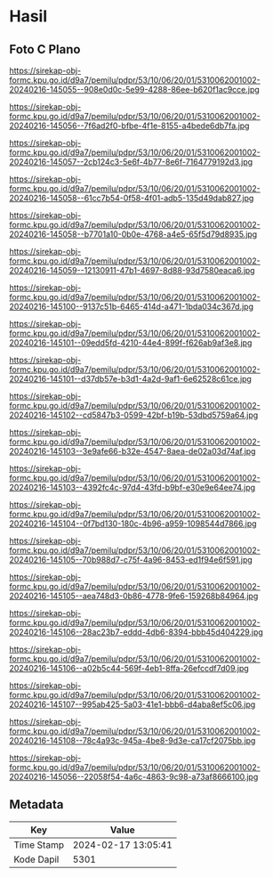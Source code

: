 # Hasil

## Foto C Plano

https://sirekap-obj-formc.kpu.go.id/d9a7/pemilu/pdpr/53/10/06/20/01/5310062001002-20240216-145055--908e0d0c-5e99-4288-86ee-b620f1ac9cce.jpg

https://sirekap-obj-formc.kpu.go.id/d9a7/pemilu/pdpr/53/10/06/20/01/5310062001002-20240216-145056--7f6ad2f0-bfbe-4f1e-8155-a4bede6db7fa.jpg

https://sirekap-obj-formc.kpu.go.id/d9a7/pemilu/pdpr/53/10/06/20/01/5310062001002-20240216-145057--2cb124c3-5e6f-4b77-8e6f-7164779192d3.jpg

https://sirekap-obj-formc.kpu.go.id/d9a7/pemilu/pdpr/53/10/06/20/01/5310062001002-20240216-145058--61cc7b54-0f58-4f01-adb5-135d49dab827.jpg

https://sirekap-obj-formc.kpu.go.id/d9a7/pemilu/pdpr/53/10/06/20/01/5310062001002-20240216-145058--b7701a10-0b0e-4768-a4e5-65f5d79d8935.jpg

https://sirekap-obj-formc.kpu.go.id/d9a7/pemilu/pdpr/53/10/06/20/01/5310062001002-20240216-145059--12130911-47b1-4697-8d88-93d7580eaca6.jpg

https://sirekap-obj-formc.kpu.go.id/d9a7/pemilu/pdpr/53/10/06/20/01/5310062001002-20240216-145100--9137c51b-6465-414d-a471-1bda034c367d.jpg

https://sirekap-obj-formc.kpu.go.id/d9a7/pemilu/pdpr/53/10/06/20/01/5310062001002-20240216-145101--09edd5fd-4210-44e4-899f-f626ab9af3e8.jpg

https://sirekap-obj-formc.kpu.go.id/d9a7/pemilu/pdpr/53/10/06/20/01/5310062001002-20240216-145101--d37db57e-b3d1-4a2d-9af1-6e62528c61ce.jpg

https://sirekap-obj-formc.kpu.go.id/d9a7/pemilu/pdpr/53/10/06/20/01/5310062001002-20240216-145102--cd5847b3-0599-42bf-b19b-53dbd5759a64.jpg

https://sirekap-obj-formc.kpu.go.id/d9a7/pemilu/pdpr/53/10/06/20/01/5310062001002-20240216-145103--3e9afe66-b32e-4547-8aea-de02a03d74af.jpg

https://sirekap-obj-formc.kpu.go.id/d9a7/pemilu/pdpr/53/10/06/20/01/5310062001002-20240216-145103--4392fc4c-97d4-43fd-b9bf-e30e9e64ee74.jpg

https://sirekap-obj-formc.kpu.go.id/d9a7/pemilu/pdpr/53/10/06/20/01/5310062001002-20240216-145104--0f7bd130-180c-4b96-a959-1098544d7866.jpg

https://sirekap-obj-formc.kpu.go.id/d9a7/pemilu/pdpr/53/10/06/20/01/5310062001002-20240216-145105--70b988d7-c75f-4a96-8453-ed1f94e6f591.jpg

https://sirekap-obj-formc.kpu.go.id/d9a7/pemilu/pdpr/53/10/06/20/01/5310062001002-20240216-145105--aea748d3-0b86-4778-9fe6-159268b84964.jpg

https://sirekap-obj-formc.kpu.go.id/d9a7/pemilu/pdpr/53/10/06/20/01/5310062001002-20240216-145106--28ac23b7-eddd-4db6-8394-bbb45d404229.jpg

https://sirekap-obj-formc.kpu.go.id/d9a7/pemilu/pdpr/53/10/06/20/01/5310062001002-20240216-145106--a02b5c44-569f-4eb1-8ffa-26efccdf7d09.jpg

https://sirekap-obj-formc.kpu.go.id/d9a7/pemilu/pdpr/53/10/06/20/01/5310062001002-20240216-145107--995ab425-5a03-41e1-bbb6-d4aba8ef5c06.jpg

https://sirekap-obj-formc.kpu.go.id/d9a7/pemilu/pdpr/53/10/06/20/01/5310062001002-20240216-145108--78c4a93c-945a-4be8-9d3e-ca17cf2075bb.jpg

https://sirekap-obj-formc.kpu.go.id/d9a7/pemilu/pdpr/53/10/06/20/01/5310062001002-20240216-145056--22058f54-4a6c-4863-9c98-a73af8666100.jpg


## Metadata

| Key        | Value               |
| ---------- | ------------------- |
| Time Stamp | 2024-02-17 13:05:41 |
| Kode Dapil | 5301                |




